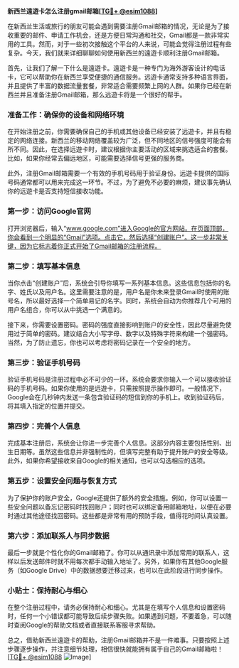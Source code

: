 **新西兰遠遊卡怎么注册gmail邮箱[[TG💪+ @esim1088](https://t.me/s/esim1088)]**

在新西兰生活或旅行的朋友可能会遇到需要注册Gmail邮箱的情况，无论是为了接收重要的邮件、申请工作机会，还是方便日常沟通和社交，Gmail都是一款非常实用的工具。然而，对于一些初次接触这个平台的人来说，可能会觉得注册过程有些复杂。今天，我们就来详细聊聊如何使用新西兰的遠遊卡顺利注册Gmail邮箱。

首先，让我们了解一下什么是遠遊卡。遠遊卡是一种专门为海外游客设计的电话卡，它可以帮助你在新西兰享受便捷的通信服务。远遊卡通常支持多种语言界面，并且提供了丰富的数据流量套餐，非常适合需要频繁上网的人群。如果你已经在新西兰并且准备注册Gmail邮箱，那么远遊卡将是一个很好的帮手。

### **准备工作：确保你的设备和网络环境**
在开始注册之前，你需要确保自己的手机或其他设备已经安装了远遊卡，并且有稳定的网络连接。新西兰的移动网络覆盖较为广泛，但不同地区的信号强度可能会有所不同。因此，在选择远遊卡时，建议根据你主要活动的区域来挑选适合的套餐。比如，如果你经常去偏远地区，可能需要选择信号更强的服务商。

此外，注册Gmail邮箱需要一个有效的手机号码用于验证身份。远遊卡提供的国际号码通常都可以用来完成这一环节。不过，为了避免不必要的麻烦，建议事先确认你的远遊卡是否支持短信接收功能。

### **第一步：访问Google官网**
打开浏览器后，输入“www.google.com”进入Google的官方网站。在页面顶部，你会看到一个明显的“Gmail”选项。点击它，然后选择“创建账户”。这一步非常关键，因为它标志着你正式开始了Gmail邮箱的注册流程。

### **第二步：填写基本信息**
当你点击“创建账户”后，系统会引导你填写一系列基本信息。这些信息包括你的名字、姓氏以及用户名。这里需要注意的是，用户名是你未来登录Gmail时使用的账号名，所以最好选择一个简单易记的名字。同时，系统会自动为你推荐几个可用的用户名组合，你可以从中挑选一个满意的。

接下来，你需要设置密码。密码的强度直接影响到账户的安全性，因此尽量避免使用过于简单的密码。建议结合大小写字母、数字以及特殊字符来构建一个强密码。当然，为了防止遗忘，你也可以考虑将密码记录在一个安全的地方。

### **第三步：验证手机号码**
验证手机号码是注册过程中必不可少的一环。系统会要求你输入一个可以接收验证码的手机号码。如果你使用的是远遊卡，只需按照提示操作即可。一般情况下，Google会在几秒钟内发送一条包含验证码的短信到你的手机上。收到验证码后，将其填入指定的位置并提交。

### **第四步：完善个人信息**
完成基本注册后，系统会让你进一步完善个人信息。这部分内容主要包括性别、出生日期等。虽然这些信息并非强制性的，但填写完整有助于提升账户的安全等级。此外，如果你希望接收来自Google的相关通知，也可以勾选相应的选项。

### **第五步：设置安全问题与恢复方式**
为了保护你的账户安全，Google还提供了额外的安全措施。例如，你可以设置一些安全问题以备忘记密码时找回账户；同时也可以绑定备用邮箱地址，以便在必要时通过其他途径找回密码。这些都是非常有用的预防手段，值得花时间认真设置。

### **第六步：添加联系人与同步数据**
最后一步就是个性化你的Gmail邮箱了。你可以从通讯录中添加常用的联系人，这样以后发送邮件时就不用每次都手动输入地址了。另外，如果你有其他Google服务（如Google Drive）中的数据想要迁移过来，也可以在此阶段进行同步操作。

### **小贴士：保持耐心与细心**
在整个注册过程中，请务必保持耐心和细心。尤其是在填写个人信息和设置密码时，任何一个小错误都可能导致后续步骤失败。如果遇到问题，不要着急，可以随时查阅Google的帮助文档或者直接联系客服寻求帮助。

总之，借助新西兰遠遊卡的帮助，注册Gmail邮箱并不是一件难事。只要按照上述步骤逐步操作，并注意细节处理，相信很快就能拥有属于自己的Gmail邮箱啦！[[TG💪+ @esim1088](https://t.me/s/esim1088) ![Image](https://i.postimg.cc/4NQfJmqS/Snipaste-2025-05-13-00-14-12.png)]
